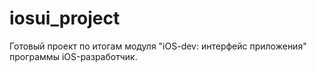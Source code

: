 # iosui_project
Готовый проект по итогам модуля "iOS-dev: интерфейс приложения" программы iOS-разработчик.

